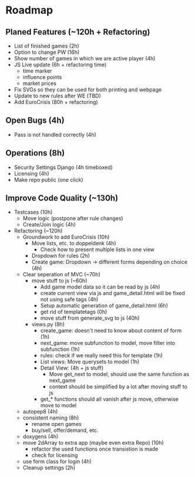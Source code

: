 # Roadmap

## Planed Features (~120h + Refactoring)

- List of finished games (2h)
- Option to change PW (16h)
- Show number of games in which we are active player (4h)
- JS Live update (6h + refactoring time)
  - time marker
  - influence points
  - market prices
- Fix SVGs so they can be used for both printing and webpage
- Update to new rules after WE (TBD)
- Add EuroCrisis (80h + refactoring)

## Open Bugs (4h)

- Pass is not handled correctly (4h)

## Operations (8h)

- Security Settings Django (4h timeboxed)
- Licensing (4h)
- Make repo public (one click)
  
## Improve Code Quality (~130h)

- Testcases (10h)
  - Move logic (postpone after rule changes)
  - Create/Join logic (4h)
- Refactoring (~120h)
  - Groundwork to add EuroCrisis (10h)
    - Move lists, etc. to doppeldenk (4h)
      - Check how to present multiple lists in one view
    - Dropdown for rules (2h)
    - Create game: Dropdown -> different forms depending on choice (4h)
  - Clear seperation of MVC (~70h)
    - move stuff to js (~60h)
      - Add game model data so it can be read by js (4h)
      - create current view via js and game_detail.html will be fixed not using safe tags (4h)
      - Setup automatic generation of game_detail.html (6h)
      - get rid of templatetags (0h)
      - move stuff from generate_svg to js (40h)
    - views.py (8h)
      - create_game: doesn't need to know about content of form (1h)
      - next_game: move subfunction to model, move filter into subfunction (1h)
      - rules: check if we really need this for template (1h)
      - List views: Move querysets to model (1h)
      - Detail View: (4h + js stuff)
        - Move get_next to model, should use the same function as next_game
        - context should be simplified by a lot after moving stuff to js
      - get_* functions should all vanish after js move, otherwise move to model
  - autopep8 (4h)
  - consistent naming (8h)
    - rename open games
    - buy/sell, offer/demand, etc.
  - doxygens (4h)
  - move 2dArray to extra app (maybe even extra Repo) (10h)
    - refactor the used functions once transistion is made
    - check for licensing
  - use form class for login (4h)
  - Cleanup settings (2h)
  